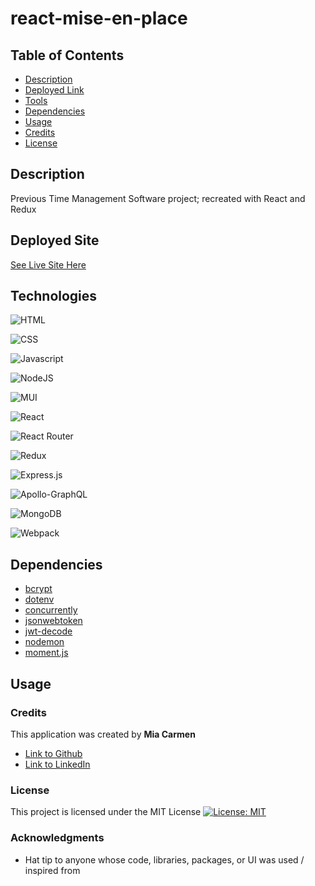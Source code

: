 # react-mise-en-place


## Table of Contents

- [Description](#description)
- [Deployed Link](#deployed)
- [Tools](#tools)
- [Dependencies](#dependencies)
- [Usage](#usage)
- [Credits](#credits)
- [License](#license)

## Description

Previous Time Management Software project; recreated with React and Redux


## Deployed Site

[See Live Site Here]()

## Technologies

![HTML](https://img.shields.io/badge/HTML5-E34F26?style=for-the-badge&logo=html5&logoColor=white)

![CSS](https://img.shields.io/badge/CSS3-1572B6?style=for-the-badge&logo=css3&logoColor=white)

![Javascript](https://img.shields.io/badge/JavaScript-323330?style=for-the-badge&logo=javascript&logoColor=F7DF1E) 

![NodeJS](https://img.shields.io/badge/node.js-6DA55F?style=for-the-badge&logo=node.js&logoColor=white) 

![MUI](https://img.shields.io/badge/MUI-%230081CB.svg?style=for-the-badge&logo=mui&logoColor=white)

![React](https://img.shields.io/badge/react-%2320232a.svg?style=for-the-badge&logo=react&logoColor=%2361DAFB)

![React Router](https://img.shields.io/badge/React_Router-CA4245?style=for-the-badge&logo=react-router&logoColor=white) 

![Redux](https://img.shields.io/badge/Redux-593D88?style=for-the-badge&logo=redux&logoColor=white)

![Express.js](https://img.shields.io/badge/express.js-%23404d59.svg?style=for-the-badge&logo=express&logoColor=%2361DAFB) 

![Apollo-GraphQL](https://img.shields.io/badge/-ApolloGraphQL-311C87?style=for-the-badge&logo=apollo-graphql)

![MongoDB](https://img.shields.io/badge/MongoDB-%234ea94b.svg?style=for-the-badge&logo=mongodb&logoColor=white)

![Webpack](https://img.shields.io/badge/Webpack-8DD6F9?style=for-the-badge&logo=Webpack&logoColor=white)


## Dependencies
- [bcrypt]()
- [dotenv]()
- [concurrently]()
- [jsonwebtoken]()
- [jwt-decode]()
- [nodemon]()
- [moment.js]()


## Usage



### Credits

This application was created by **Mia Carmen**

- [Link to Github](https://github.com/Miacarmen)
- [Link to LinkedIn](https://www.linkedin.com/in/mia-carmen-7750a6b8/)

### License

This project is licensed under the MIT License
[![License: MIT](https://img.shields.io/badge/License-MIT-blue.svg)](https://opensource.org/licenses/MIT)

### Acknowledgments

- Hat tip to anyone whose code, libraries, packages, or UI was used / inspired from

